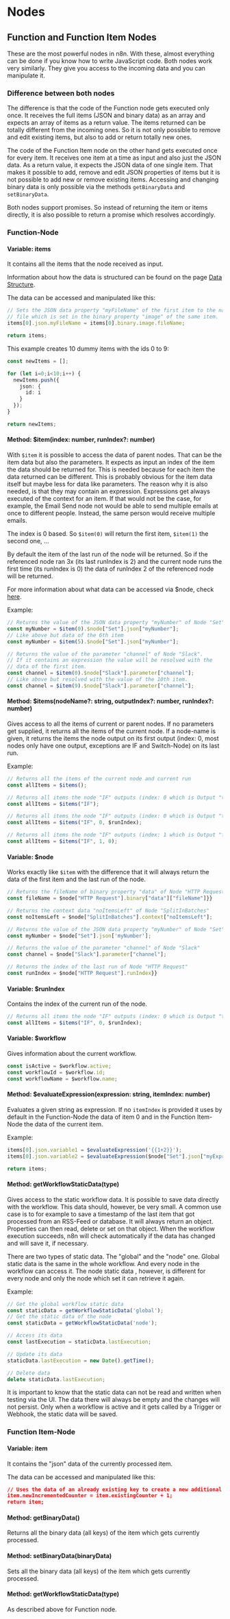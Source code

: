 # Nodes

## Function and Function Item Nodes

These are the most powerful nodes in n8n. With these, almost everything can be done if you know how to
write JavaScript code. Both nodes work very similarly. They give you access to the incoming data
and you can manipulate it.


### Difference between both nodes

The difference is that the code of the Function node gets executed only once. It receives the
full items (JSON and binary data) as an array and expects an array of items as a return value. The items
returned can be totally different from the incoming ones. So it is not only possible to remove and edit
existing items, but also to add or return totally new ones.

The code of the Function Item node on the other hand gets executed once for every item. It receives
one item at a time as input and also just the JSON data. As a return value, it expects the JSON data
of one single item. That makes it possible to add, remove and edit JSON properties of items
but it is not possible to add new or remove existing items. Accessing and changing binary data is only
possible via the methods `getBinaryData` and `setBinaryData`.

Both nodes support promises. So instead of returning the item or items directly, it is also possible to
return a promise which resolves accordingly.


### Function-Node

#### Variable: items

It contains all the items that the node received as input.

Information about how the data is structured can be found on the page [Data Structure](data-structure.md).

The data can be accessed and manipulated like this:

```typescript
// Sets the JSON data property "myFileName" of the first item to the name of the
// file which is set in the binary property "image" of the same item.
items[0].json.myFileName = items[0].binary.image.fileName;

return items;
```

This example creates 10 dummy items with the ids 0 to 9:

```typescript
const newItems = [];

for (let i=0;i<10;i++) {
  newItems.push({
    json: {
      id: i
    }
  });
}

return newItems;
```


#### Method: $item(index: number, runIndex?: number)

With `$item` it is possible to access the data of parent nodes. That can be the item data but also
the parameters. It expects as input an index of the item the data should be returned for. This is
needed because for each item the data returned can be different. This is probably obvious for the
item data itself but maybe less for data like parameters. The reason why it is also needed, is
that they may contain an expression. Expressions get always executed of the context for an item.
If that would not be the case, for example, the Email Send node not would be able to send multiple
emails at once to different people. Instead, the same person would receive multiple emails.

The index is 0 based. So `$item(0)` will return the first item, `$item(1)` the second one, ...

By default the item of the last run of the node  will be returned. So if the referenced node ran
3x (its last runIndex is 2) and the current node runs the first time (its runIndex is 0) the
data of runIndex 2 of the referenced node will be returned.

For more information about what data can be accessed via $node, check [here](#variable-node).

Example:

```typescript
// Returns the value of the JSON data property "myNumber" of Node "Set" (first item)
const myNumber = $item(0).$node["Set"].json["myNumber"];
// Like above but data of the 6th item
const myNumber = $item(5).$node["Set"].json["myNumber"];

// Returns the value of the parameter "channel" of Node "Slack".
// If it contains an expression the value will be resolved with the
// data of the first item.
const channel = $item(0).$node["Slack"].parameter["channel"];
// Like above but resolved with the value of the 10th item.
const channel = $item(9).$node["Slack"].parameter["channel"];
```


#### Method: $items(nodeName?: string, outputIndex?: number, runIndex?: number)

Gives access to all the items of current or parent nodes. If no parameters get supplied,
it returns all the items of the current node.
If a node-name is given, it returns the items the node output on its first output
(index: 0, most nodes only have one output, exceptions are IF and Switch-Node) on
its last run.

Example:

```typescript
// Returns all the items of the current node and current run
const allItems = $items();

// Returns all items the node "IF" outputs (index: 0 which is Output "true" of its most recent run)
const allItems = $items("IF");

// Returns all items the node "IF" outputs (index: 0 which is Output "true" of the same run as current node)
const allItems = $items("IF", 0, $runIndex);

// Returns all items the node "IF" outputs (index: 1 which is Output "false" of run 0 which is the first run)
const allItems = $items("IF", 1, 0);
```


#### Variable: $node

Works exactly like `$item` with the difference that it will always return the data of the first item and
the last run of the node.

```typescript
// Returns the fileName of binary property "data" of Node "HTTP Request"
const fileName = $node["HTTP Request"].binary["data"]["fileName"]}}

// Returns the context data "noItemsLeft" of Node "SplitInBatches"
const noItemsLeft = $node["SplitInBatches"].context["noItemsLeft"];

// Returns the value of the JSON data property "myNumber" of Node "Set"
const myNumber = $node["Set"].json['myNumber'];

// Returns the value of the parameter "channel" of Node "Slack"
const channel = $node["Slack"].parameter["channel"];

// Returns the index of the last run of Node "HTTP Request"
const runIndex = $node["HTTP Request"].runIndex}}
```


#### Variable: $runIndex

Contains the index of the current run of the node.

```typescript
// Returns all items the node "IF" outputs (index: 0 which is Output "true" of the same run as current node)
const allItems = $items("IF", 0, $runIndex);
```


#### Variable: $workflow

Gives information about the current workflow.

```typescript
const isActive = $workflow.active;
const workflowId = $workflow.id;
const workflowName = $workflow.name;
```


#### Method: $evaluateExpression(expression: string, itemIndex: number)

Evaluates a given string as expression.
If no `itemIndex` is provided it uses by default in the Function-Node the data of item 0 and
in the Function Item-Node the data of the current item.

Example:

```javascript
items[0].json.variable1 = $evaluateExpression('{{1+2}}');
items[0].json.variable2 = $evaluateExpression($node["Set"].json["myExpression"], 1);

return items;
```


#### Method: getWorkflowStaticData(type)

Gives access to the static workflow data.
It is possible to save data directly with the workflow. This data should, however, be very small.
A common use case is to for example to save a timestamp of the last item that got processed from
an RSS-Feed or database. It will always return an object. Properties can then read, delete or
set on that object. When the workflow execution succeeds, n8n will check automatically if the data
has changed and will save it, if necessary.

There are two types of static data. The "global" and the "node" one. Global static data is the
same in the whole workflow. And every node in the workflow can access it. The node static data
, however, is different for every node and only the node which set it can retrieve it again.

Example:

```javascript
// Get the global workflow static data
const staticData = getWorkflowStaticData('global');
// Get the static data of the node
const staticData = getWorkflowStaticData('node');

// Access its data
const lastExecution = staticData.lastExecution;

// Update its data
staticData.lastExecution = new Date().getTime();

// Delete data
delete staticData.lastExecution;
```

It is important to know that the static data can not be read and written when testing via the UI.
The data there will always be empty and the changes will not persist. Only when a workflow
is active and it gets called by a Trigger or Webhook, the static data will be saved.



### Function Item-Node


#### Variable: item

It contains the "json" data of the currently processed item.

The data can be accessed and manipulated like this:

```json
// Uses the data of an already existing key to create a new additional one
item.newIncrementedCounter = item.existingCounter + 1;
return item;
```


#### Method: getBinaryData()

Returns all the binary data (all keys) of the item which gets currently processed.


#### Method: setBinaryData(binaryData)

Sets all the binary data (all keys) of the item which gets currently processed.


#### Method: getWorkflowStaticData(type)

As described above for Function node.

